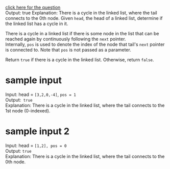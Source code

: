 [click here for the question](https://leetcode.com/problems/linked-list-cycle/)  
Output: true
Explanation: There is a cycle in the linked list, where the tail connects to the 0th node.
Given `head`, the head of a linked list, determine if the linked list has a cycle in it.  

There is a cycle in a linked list if there is some node in the list that can be reached again by continuously following the `next` pointer.  
Internally, `pos` is used to denote the index of the node that tail's `next` pointer is connected to. Note that `pos` is not passed as a parameter.

Return `true` if there is a cycle in the linked list. Otherwise, return `false`.  

# sample input    
Input: head = `[3,2,0,-4]`, `pos = 1`  
Output:` true`  
Explanation: There is a cycle in the linked list, where the tail connects to the 1st node (0-indexed).  
# sample input 2  
Input: head = `[1,2], pos = 0`  
Output: `true`  
Explanation: There is a cycle in the linked list, where the tail connects to the 0th node.  

